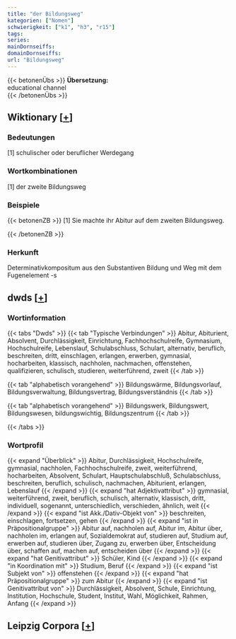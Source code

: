 ```yaml
---
title: "der Bildungsweg"
kategorien: ["Nomen"]
schwierigkeit: ["k1", "h3", "r15"]
tags:
series:
mainDornseiffs:
domainDornseiffs:
url: "Bildungsweg"
---
```


{{< betonenÜbs >}}
**Übersetzung:**  
educational channel  
{{< /betonenÜbs >}}

## Wiktionary [[+](https://de.wiktionary.org/wiki/Bildungsweg)]

### Bedeutungen
[1] schulischer oder beruflicher Werdegang  

### Wortkombinationen
[1] der zweite Bildungsweg  

### Beispiele
{{< betonenZB >}}
[1] Sie machte ihr Abitur auf dem zweiten Bildungsweg.  

{{< /betonenZB >}}
### Herkunft
Determinativkompositum aus den Substantiven Bildung und Weg mit dem Fugenelement -s  



## dwds [[+](https://www.dwds.de/wb/Bildungsweg)]

### Wortinformation
{{< tabs "Dwds" >}}
{{< tab "Typische Verbindungen" >}}
Abitur, Abiturient, Absolvent, Durchlässigkeit, Einrichtung, Fachhochschulreife, Gymnasium, Hochschulreife, Lebenslauf, Schulabschluss, Schulart, alternativ, beruflich, beschreiten, dritt, einschlagen, erlangen, erwerben, gymnasial, hocharbeiten, klassisch, nachholen, nachmachen, offenstehen, qualifizieren, schulisch, studieren, weiterführend, zweit
{{< /tab >}}

{{< tab "alphabetisch vorangehend" >}}
Bildungswärme, Bildungsvorlauf, Bildungsverwaltung, Bildungsvertrag, Bildungsverständnis
{{< /tab >}}

{{< tab "alphabetisch vorangehend" >}}
Bildungswerk, Bildungswert, Bildungswesen, bildungswichtig, Bildungszentrum
{{< /tab >}}

{{< /tabs >}}

### Wortprofil
{{< expand "Überblick" >}} Abitur, Durchlässigkeit, Hochschulreife, gymnasial, nachholen, Fachhochschulreife, zweit, weiterführend, hocharbeiten, Absolvent, Schulart, Hauptschulabschluß, Schulabschluss, beschreiten, beruflich, schulisch, nachmachen, Abiturient, erlangen, Lebenslauf {{< /expand >}}
{{< expand "hat Adjektivattribut" >}} gymnasial, weiterführend, zweit, beruflich, schulisch, alternativ, klassisch, dritt, individuell, sogenannt, unterschiedlich, verschieden, ähnlich, weit {{< /expand >}}
{{< expand "ist Akk./Dativ-Objekt von" >}} beschreiten, einschlagen, fortsetzen, gehen {{< /expand >}}
{{< expand "ist in Präpositionalgruppe" >}} Abitur auf, nachholen auf, Abitur im, Abitur über, nachholen im, erlangen auf, Sozialdemokrat auf, studieren auf, Studium auf, erwerben auf, studieren über, Zugang zu, erwerben über, Entscheidung über, schaffen auf, machen auf, entscheiden über {{< /expand >}}
{{< expand "hat Genitivattribut" >}} Schüler, Kind {{< /expand >}}
{{< expand "in Koordination mit" >}} Studium, Beruf {{< /expand >}}
{{< expand "ist Subjekt von" >}} offenstehen {{< /expand >}}
{{< expand "hat Präpositionalgruppe" >}} zum Abitur {{< /expand >}}
{{< expand "ist Genitivattribut von" >}} Durchlässigkeit, Absolvent, Schule, Einrichtung, Institution, Hochschule, Student, Institut, Wahl, Möglichkeit, Rahmen, Anfang {{< /expand >}}

## Leipzig Corpora [[+](https://corpora.uni-leipzig.de/en/res?word=Bildungsweg&corpusId=deu_newscrawl-public_2018)]

